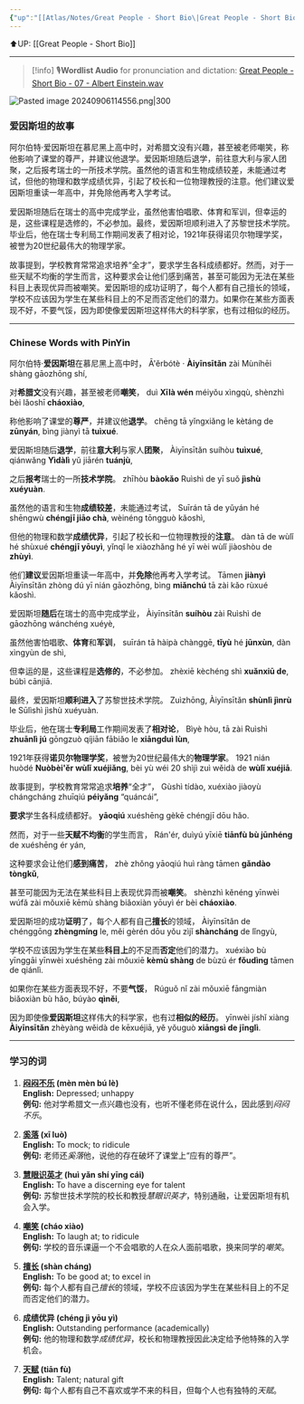 ```yaml
---
{"up":"[[Atlas/Notes/Great People - Short Bio\|Great People - Short Bio]]","dg-publish":true,"permalink":"/atlas/notes/great-people-short-bio-07-albert-einstein/","dgPassFrontmatter":true}
---
```


⬆️UP: [[Great People - Short Bio]]

---

> [!info] 🎙️**Wordlist Audio** for pronunciation and dictation: [Great People - Short Bio - 07 - Albert Einstein.wav](https://drive.google.com/file/d/15W7fucGWsMAiZOIj-gaFJDS4kwlp2yUe/view?usp=drive_link)

![Pasted image 20240906114556.png|300](/img/user/Atlas/Utility/Images/Pasted%20image%2020240906114556.png)
### 爱因斯坦的故事

阿尔伯特·爱因斯坦在慕尼黑上高中时，对希腊文没有兴趣，甚至被老师嘲笑，称他影响了课堂的尊严，并建议他退学。爱因斯坦随后退学，前往意大利与家人团聚，之后报考瑞士的一所技术学院。虽然他的语言和生物成绩较差，未能通过考试，但他的物理和数学成绩优异，引起了校长和一位物理教授的注意。他们建议爱因斯坦重读一年高中，并免除他再考入学考试。

爱因斯坦随后在瑞士的高中完成学业，虽然他害怕唱歌、体育和军训，但幸运的是，这些课程是选修的，不必参加。最终，爱因斯坦顺利进入了苏黎世技术学院。毕业后，他在瑞士专利局工作期间发表了相对论，1921年获得诺贝尔物理学奖，被誉为20世纪最伟大的物理学家。

故事提到，学校教育常常追求培养“全才”，要求学生各科成绩都好。然而，对于一些天赋不均衡的学生而言，这种要求会让他们感到痛苦，甚至可能因为无法在某些科目上表现优异而被嘲笑。爱因斯坦的成功证明了，每个人都有自己擅长的领域，学校不应该因为学生在某些科目上的不足而否定他们的潜力。如果你在某些方面表现不好，不要气馁，因为即使像爱因斯坦这样伟大的科学家，也有过相似的经历。

---

### Chinese Words with PinYin

阿尔伯特·**爱因斯坦**在慕尼黑上高中时，
Ā'ěrbótè · **Àiyīnsītǎn** zài Mùníhēi shàng gāozhōng shí, 

对**希腊文**没有兴趣，甚至被老师**嘲笑**，
duì **Xīlà wén** méiyǒu xìngqù, shènzhì bèi lǎoshī **cháoxiào**, 

称他影响了课堂的**尊严**，并建议他**退学**。
chēng tā yǐngxiǎng le kètáng de **zūnyán**, bìng jiànyì tā **tuìxué**. 

爱因斯坦随后**退学**，前往**意大利**与家人**团聚**，
Àiyīnsītǎn suíhòu **tuìxué**, qiánwǎng **Yìdàlì** yǔ jiārén **tuánjù**,

之后**报考**瑞士的一所**技术学院**。
zhīhòu **bàokǎo** Ruìshì de yī suǒ **jìshù xuéyuàn**. 

虽然他的语言和生物**成绩较差**，未能通过考试，
Suīrán tā de yǔyán hé shēngwù **chéngjī jiāo chà**, wèinéng tōngguò kǎoshì, 

但他的物理和数学**成绩优异**，引起了校长和一位物理教授的**注意**。
dàn tā de wùlǐ hé shùxué **chéngjī yōuyì**, yǐnqǐ le xiàozhǎng hé yī wèi wùlǐ jiàoshòu de **zhùyì**. 

他们**建议**爱因斯坦重读一年高中，并**免除**他再考入学考试。
Tāmen **jiànyì** Àiyīnsītǎn zhòng dú yī nián gāozhōng, bìng **miǎnchú** tā zài kǎo rùxué kǎoshì.


爱因斯坦**随后**在瑞士的高中完成学业，
Àiyīnsītǎn **suíhòu** zài Ruìshì de gāozhōng wánchéng xuéyè, 

虽然他害怕唱歌、**体育**和**军训**，
suīrán tā hàipà chànggē, **tǐyù** hé **jūnxùn**, dàn xìngyùn de shì, 

但幸运的是，这些课程是**选修的**，不必参加。
zhèxiē kèchéng shì **xuǎnxiū de**, búbì cānjiā. 

最终，爱因斯坦**顺利进入**了苏黎世技术学院。
Zuìzhōng, Àiyīnsītǎn **shùnlì jìnrù** le Sūlìshì jìshù xuéyuàn. 

毕业后，他在瑞士**专利局**工作期间发表了**相对论**，
Bìyè hòu, tā zài Ruìshì **zhuānlì jú** gōngzuò qíjiān fābiǎo le **xiāngduì lùn**, 

1921年获得**诺贝尔物理学奖**，被誉为20世纪最伟大的**物理学家**。
1921 nián huòdé **Nuòbèi'ěr wùlǐ xuéjiǎng**, bèi yù wéi 20 shìjì zuì wěidà de **wùlǐ xuéjiā**.


故事提到，学校教育常常追求**培养**“全才”，
Gùshì tídào, xuéxiào jiàoyù chángcháng zhuīqiú **péiyǎng** “quáncái”, 

**要求**学生各科成绩都好。
**yāoqiú** xuéshēng gèkē chéngjī dōu hǎo. 

然而，对于一些**天赋不均衡**的学生而言，
Rán'ér, duìyú yīxiē **tiānfù bù jūnhéng** de xuéshēng ér yán, 

这种要求会让他们**感到痛苦**，
zhè zhǒng yāoqiú huì ràng tāmen **gǎndào tòngkǔ**, 

甚至可能因为无法在某些科目上表现优异而被**嘲笑**。
shènzhì kěnéng yīnwèi wúfǎ zài mǒuxiē kēmù shàng biǎoxiàn yōuyì ér bèi **cháoxiào**. 

爱因斯坦的成功**证明**了，每个人都有自己**擅长**的领域，
Àiyīnsītǎn de chénggōng **zhèngmíng** le, měi gèrén dōu yǒu zìjǐ **shàncháng** de lǐngyù, 

学校不应该因为学生在某些**科目上**的不足而**否定**他们的潜力。
xuéxiào bù yīnggāi yīnwèi xuéshēng zài mǒuxiē **kèmù shàng** de bùzú ér **fǒudìng** tāmen de qiánlì. 

如果你在某些方面表现不好，不要**气馁**，
Rúguǒ nǐ zài mǒuxiē fāngmiàn biǎoxiàn bù hǎo, búyào **qìněi**, 

因为即使像**爱因斯坦**这样伟大的科学家，也有过**相似的经历**。
yīnwèi jíshǐ xiàng **Àiyīnsītǎn** zhèyàng wěidà de kēxuéjiā, yě yǒuguò **xiāngsì de jīnglì**.


---
### 学习的词

1. **[闷闷不乐](https://www.hanyuguoxue.com/chengyu/ci-dfcf2ebed) (mèn mèn bú lè)**  
    **English:** Depressed; unhappy  
    **例句:** 他对学希腊文一点兴趣也没有，也听不懂老师在说什么，因此感到*闷闷不乐*。
    
2. **[奚落](https://www.hanyuguoxue.com/cidian/ci-16dd3cca04) (xī luò)**  
    **English:** To mock; to ridicule  
    **例句:** 老师还*奚落*他，说他的存在破坏了课堂上“应有的尊严”。
    
3. **[慧眼识英才](https://www.hanyuguoxue.com/cidian/ci-12521bf42a) (huì yǎn shí yīng cái)**  
    **English:** To have a discerning eye for talent  
    **例句:** 苏黎世技术学院的校长和教授*慧眼识英才*，特别通融，让爱因斯坦有机会入学。
    
4. **[嘲笑](https://www.hanyuguoxue.com/cidian/ci-1ea58bd7f8) (cháo xiào)**  
    **English:** To laugh at; to ridicule  
    **例句:** 学校的音乐课逼一个不会唱歌的人在众人面前唱歌，换来同学的*嘲笑*。
    
5. **[擅长](https://www.hanyuguoxue.com/cidian/ci-db56a9555) (shàn cháng)**  
    **English:** To be good at; to excel in  
    **例句:** 每个人都有自己*擅长*的领域，学校不应该因为学生在某些科目上的不足而否定他们的潜力。
    
6. **成绩优异 (chéng jì yōu yì)**  
    **English:** Outstanding performance (academically)  
    **例句:** 他的物理和数学*成绩优异*，校长和物理教授因此决定给予他特殊的入学机会。
    
7. **[天赋](https://www.hanyuguoxue.com/cidian/ci-208194225) (tiān fù)**  
    **English:** Talent; natural gift  
    **例句:** 每个人都有自己不喜欢或学不来的科目，但每个人也有独特的*天赋*。
